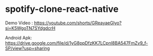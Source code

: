 ﻿# spotify-clone-react-native
Demo Video : https://youtube.com/shorts/GReayaeGlyo?si=K5WgoTN7SYdgdcrH

Android Apk: https://drive.google.com/file/d/1yG8ppDfzKK7LCpnl8BA547FmZv9_f-SP/view?usp=sharing
